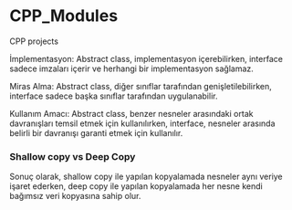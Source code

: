 # CPP_Modules
CPP projects

İmplementasyon: Abstract class, implementasyon içerebilirken, interface sadece imzaları içerir ve herhangi bir implementasyon sağlamaz.

Miras Alma: Abstract class, diğer sınıflar tarafından genişletilebilirken, interface sadece başka sınıflar tarafından uygulanabilir.

Kullanım Amacı: Abstract class, benzer nesneler arasındaki ortak davranışları temsil etmek için kullanılırken, interface, nesneler arasında belirli bir davranışı garanti etmek için kullanılır.

### Shallow copy vs Deep Copy

Sonuç olarak, shallow copy ile yapılan kopyalamada nesneler aynı veriye işaret ederken, deep copy ile yapılan kopyalamada her nesne kendi bağımsız veri kopyasına sahip olur. 
